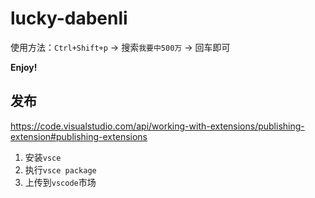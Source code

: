 # lucky-dabenli

使用方法：`Ctrl+Shift+p` -> 搜索`我要中500万` -> 回车即可

**Enjoy!**

## 发布

https://code.visualstudio.com/api/working-with-extensions/publishing-extension#publishing-extensions

1. 安装`vsce`
2. 执行`vsce package`
3. 上传到`vscode`市场
